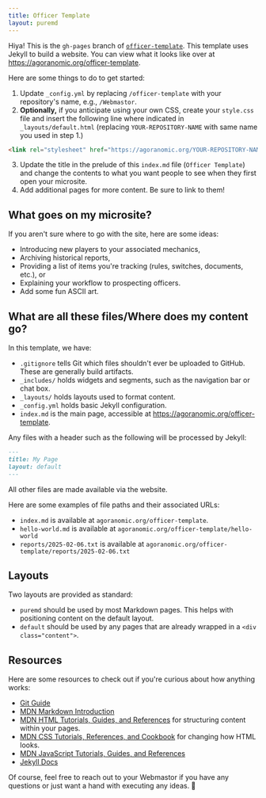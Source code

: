 ```yaml
---
title: Officer Template
layout: puremd
---
```


Hiya! This is the `gh-pages` branch of [`officer-template`](<https://github.com/AgoraNomic/officer-template>). This template uses Jekyll to build a website. You can view what it looks like over at <https://agoranomic.org/officer-template>.

Here are some things to do to get started:

1. Update `_config.yml` by replacing `/officer-template` with your repository's name, e.g., `/Webmastor`.
2. **Optionally,** if you anticipate using your own CSS, create your `style.css` file and insert the following line where indicated in `_layouts/default.html` (replacing `YOUR-REPOSITORY-NAME` with same name you used in step 1.)

  ```html
  <link rel="stylesheet" href="https://agoranomic.org/YOUR-REPOSITORY-NAME/style.css">
  ```

3. Update the title in the prelude of this `index.md` file (`Officer Template`) and change the contents to what you want people to see when they first open your microsite.
4. Add additional pages for more content. Be sure to link to them!

## What goes on my microsite?

If you aren't sure where to go with the site, here are some ideas:

- Introducing new players to your associated mechanics,
- Archiving historical reports,
- Providing a list of items you're tracking (rules, switches, documents, etc.), or
- Explaining your workflow to prospecting officers.
- Add some fun ASCII art.

## What are all these files/Where does my content go?

In this template, we have:

- `.gitignore` tells Git which files shouldn't ever be uploaded to GitHub. These are generally build artifacts.
- `_includes/` holds widgets and segments, such as the navigation bar or chat box.
- `_layouts/` holds layouts used to format content.
- `_config.yml` holds basic Jekyll configuration.
- `index.md` is the main page, accessible at <https://agoranomic.org/officer-template>.

Any files with a header such as the following will be processed by Jekyll:

```md
---
title: My Page
layout: default
---
```

All other files are made available via the website.

Here are some examples of file paths and their associated URLs:

- `index.md` is available at `agoranomic.org/officer-template`.
- `hello-world.md` is available at `agoranomic.org/officer-template/hello-world`
- `reports/2025-02-06.txt` is available at `agoranomic.org/officer-template/reports/2025-02-06.txt`

## Layouts

Two layouts are provided as standard:

- `puremd` should be used by most Markdown pages. This helps with positioning content on the default layout.
- `default` should be used by any pages that are already wrapped in a `<div class="content">`.

## Resources

Here are some resources to check out if you're curious about how anything works:

- [Git Guide](<https://github.com/git-guides>)
- [MDN Markdown Introduction](<https://developer.mozilla.org/en-US/docs/MDN/Writing_guidelines/Howto/Markdown_in_MDN>)
- [MDN HTML Tutorials, Guides, and References](<https://developer.mozilla.org/en-US/docs/Web/HTML>) for structuring content within your pages.
- [MDN CSS Tutorials, References, and Cookbook](<https://developer.mozilla.org/en-US/docs/Web/CSS>) for changing how HTML looks.
- [MDN JavaScript Tutorials, Guides, and References](<https://developer.mozilla.org/en-US/docs/Web/JavaScript>)
- [Jekyll Docs](<https://jekyllrb.com/docs/>)

Of course, feel free to reach out to your Webmastor if you have any questions or just want a hand with executing any ideas. 🙂
